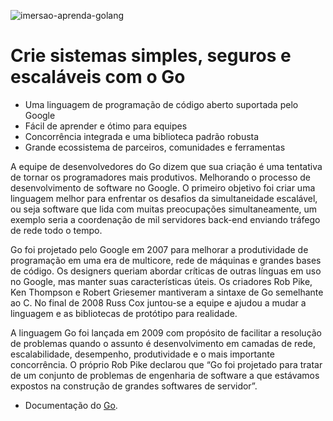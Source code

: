 ![imersao-aprenda-golang](https://user-images.githubusercontent.com/54871018/225409502-46b2d9f4-94b2-4923-89ab-07cf72c9e649.png)

# Crie sistemas simples, seguros e escaláveis com o Go

- Uma linguagem de programação de código aberto suportada pelo Google
- Fácil de aprender e ótimo para equipes
- Concorrência integrada e uma biblioteca padrão robusta
- Grande ecossistema de parceiros, comunidades e ferramentas


A equipe de desenvolvedores do Go dizem que sua criação é uma tentativa de tornar os programadores mais produtivos. Melhorando o processo de desenvolvimento de software no Google. O primeiro objetivo foi criar uma linguagem melhor para enfrentar os desafios da simultaneidade escalável, ou seja software que lida com muitas preocupações simultaneamente, um exemplo seria a coordenação de mil servidores back-end enviando tráfego de rede todo o tempo.

Go foi projetado pelo Google em 2007 para melhorar a produtividade de programação em uma era de multicore, rede de máquinas e grandes bases de código. Os designers queriam abordar críticas de outras línguas em uso no Google, mas manter suas características úteis.
Os criadores Rob Pike, Ken Thompson e Robert Griesemer mantiveram a sintaxe de Go semelhante ao C. No final de 2008 Russ Cox juntou-se a equipe e ajudou a mudar a linguagem e as bibliotecas de protótipo para realidade.

A linguagem Go foi lançada em 2009 com propósito de facilitar a resolução de problemas quando o assunto é desenvolvimento em camadas de rede, escalabilidade, desempenho, produtividade e o mais importante concorrência. O próprio Rob Pike declarou que “Go foi projetado para tratar de um conjunto de problemas de engenharia de software a que estávamos expostos na construção de grandes softwares de servidor”.
* Documentação do [Go](https://go.dev/doc/).
